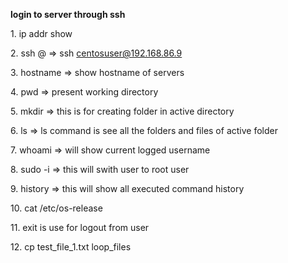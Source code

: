 **login to server through ssh**

1\. ip addr show 

2\. ssh <username>@<ipaddress> => ssh centosuser@192.168.86.9

3\. hostname => show hostname of servers

4\. pwd => present working directory

5\. mkdir => this is for creating folder in active directory

6\. ls => ls command is see all the folders and files of active folder

7\. whoami => will show current logged username

8\. sudo -i => this will swith user to root user

9\. history => this will show all executed command history

10\. cat /etc/os-release

11\. exit is use for logout from user

12\. cp test\_file\_1.txt loop\_files

